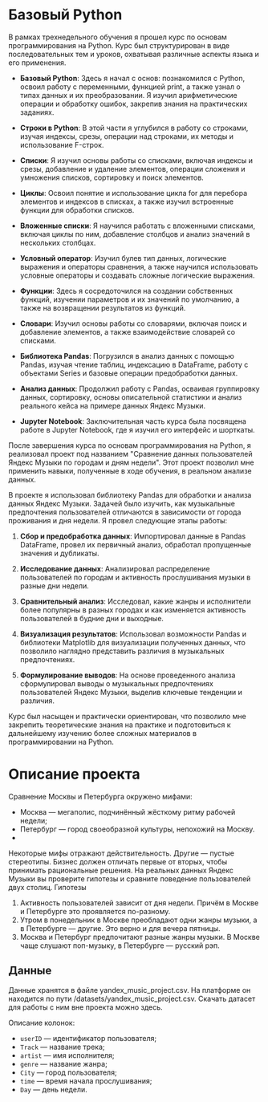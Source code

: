 # Базовый Python

В рамках трехнедельного обучения я прошел курс по основам программирования на Python. Курс был структурирован в виде последовательных тем и уроков, охватывая различные аспекты языка и его применения.

- **Базовый Python**: Здесь я начал с основ: познакомился с Python, освоил работу с переменными, функцией print, а также узнал о типах данных и их преобразовании. Я изучил арифметические операции и обработку ошибок, закрепив знания на практических заданиях.

- **Строки в Python**: В этой части я углубился в работу со строками, изучая индексы, срезы, операции над строками, их методы и использование F-строк.

- **Списки**: Я изучил основы работы со списками, включая индексы и срезы, добавление и удаление элементов, операции сложения и умножения списков, сортировку и поиск элементов.

- **Циклы**: Освоил понятие и использование цикла for для перебора элементов и индексов в списках, а также изучил встроенные функции для обработки списков.

- **Вложенные списки**: Я научился работать с вложенными списками, включая циклы по ним, добавление столбцов и анализ значений в нескольких столбцах.

- **Условный оператор**: Изучил булев тип данных, логические выражения и операторы сравнения, а также научился использовать условные операторы и создавать сложные логические выражения.

- **Функции**: Здесь я сосредоточился на создании собственных функций, изучении параметров и их значений по умолчанию, а также на возвращении результатов из функций.

- **Словари**: Изучил основы работы со словарями, включая поиск и добавление элементов, а также взаимодействие словарей со списками.

- **Библиотека Pandas**: Погрузился в анализ данных с помощью Pandas, изучая чтение таблиц, индексацию в DataFrame, работу с объектами Series и базовые операции предобработки данных.

- **Анализ данных**: Продолжил работу с Pandas, осваивая группировку данных, сортировку, основы описательной статистики и анализ реального кейса на примере данных Яндекс Музыки.

- **Jupyter Notebook**: Заключительная часть курса была посвящена работе в Jupyter Notebook, где я изучил его интерфейс и шорткаты.

После завершения курса по основам программирования на Python, я реализовал проект под названием "Сравнение данных пользователей Яндекс Музыки по городам и дням недели". Этот проект позволил мне применить навыки, полученные в ходе обучения, в реальном анализе данных.

В проекте я использовал библиотеку Pandas для обработки и анализа данных Яндекс Музыки. Задачей было изучить, как музыкальные предпочтения пользователей отличаются в зависимости от города проживания и дня недели. Я провел следующие этапы работы:

1. **Сбор и предобработка данных**: Импортировал данные в Pandas DataFrame, провел их первичный анализ, обработал пропущенные значения и дубликаты.

2. **Исследование данных**: Анализировал распределение пользователей по городам и активность прослушивания музыки в разные дни недели.

3. **Сравнительный анализ**: Исследовал, какие жанры и исполнители более популярны в разных городах и как изменяется активность пользователей в будние дни и выходные.

4. **Визуализация результатов**: Использовал возможности Pandas и библиотеки Matplotlib для визуализации полученных данных, что позволило наглядно представить различия в музыкальных предпочтениях.

5. **Формулирование выводов**: На основе проведенного анализа сформулировал выводы о музыкальных предпочтениях пользователей Яндекс Музыки, выделив ключевые тенденции и различия.

Курс был насыщен и практически ориентирован, что позволило мне закрепить теоретические знания на практике и подготовиться к дальнейшему изучению более сложных материалов в программировании на Python.



# Описание проекта
Сравнение Москвы и Петербурга окружено мифами:
- Москва — мегаполис, подчинённый жёсткому ритму рабочей недели;
- Петербург — город своеобразной культуры, непохожий на Москву.
- 
Некоторые мифы отражают действительность. Другие — пустые стереотипы. Бизнес должен отличать первые от вторых, чтобы принимать рациональные решения. На реальных данных Яндекс Музыки вы проверите гипотезы и сравните поведение пользователей двух столиц.
Гипотезы

1.   Активность пользователей зависит от дня недели. Причём в Москве и Петербурге это проявляется по-разному.
2.   Утром в понедельник в Москве преобладают одни жанры музыки, а в Петербурге — другие. Это верно и для вечера пятницы.
3.   Москва и Петербург предпочитают разные жанры музыки. В Москве чаще слушают поп-музыку, в Петербурге — русский рэп.

## Данные

Данные хранятся в файле yandex_music_project.csv. На платформе он находится по пути /datasets/yandex_music_project.csv. Скачать датасет для работы с ним вне проекта можно здесь.

Описание колонок:
- `userID` — идентификатор пользователя;
- `Track` — название трека;
- `artist` — имя исполнителя;
- `genre` — название жанра;
- `City` — город пользователя;
- `time` — время начала прослушивания;
- `Day` — день недели.



